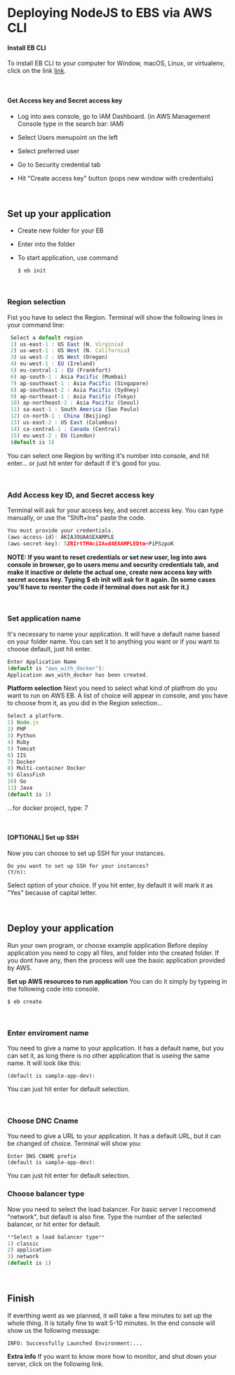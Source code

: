 # Deploying NodeJS to EBS via AWS CLI



#### Install EB CLI
To install EB CLI to your computer for Window, macOS, Linux, or virtualenv, click on the link [link](https://docs.aws.amazon.com/elasticbeanstalk/latest/dg/eb-cli3-install.html).

<br>

#### Get Access key and Secret access key
 - Log into aws console, go to IAM Dashboard. (in AWS Management Console type in the search bar: IAM)

 - Select Users menupoint on the left

 - Select preferred user

 - Go to Security credential tab

 - Hit "Create access key" button (pops new window with credentials)
 
<br>

## Set up your application

  - Create new folder for your EB
  - Enter into the folder
  - To start application, use command

    ```$ eb init```
    
<br>

### Region selection
Fist you have to select the Region. Terminal will show the following lines in your command line:

```javascript
 Select a default region
 1) us-east-1 : US East (N. Virginia)
 2) us-west-1 : US West (N. California)
 3) us-west-2 : US West (Oregon)
 4) eu-west-1 : EU (Ireland)
 5) eu-central-1 : EU (Frankfurt)
 6) ap-south-1 : Asia Pacific (Mumbai)
 7) ap-southeast-1 : Asia Pacific (Singapore)
 8) ap-southeast-2 : Asia Pacific (Sydney)
 9) ap-northeast-1 : Asia Pacific (Tokyo)
 10) ap-northeast-2 : Asia Pacific (Seoul)
 11) sa-east-1 : South America (Sao Paulo)
 12) cn-north-1 : China (Beijing)
 13) us-east-2 : US East (Columbus)
 14) ca-central-1 : Canada (Central)
 15) eu-west-2 : EU (London)
 (default is 3)
```

You can select one Region by writing it's number into console, and hit enter... or just hit enter for default if it's good for you.

<br>

### Add Access key ID, and Secret access key
Terminal will ask for your access key, and secret access key. 
You can type manually, or use the "Shift+Ins" paste the code.

```javascript
You must provide your credentials.
(aws-access-id): AKIAJOUAASEXAMPLE
(aws-secret-key): 5ZRIrtTM4ciIAvd4EXAMPLEDtm+PiPSzpoK
```

**NOTE:   If you want to reset credentials or set new user, log into aws console in browser, go to users menu and security credentials tab, and make it inactive or delete the actual one, create new access key with secret access key. Typing $ eb init will ask for it again. (In some cases you'll have to reenter the code if terminal does not ask for it.)**

<br>

### Set application name
It's necessary to name your application. 
It will have a default name based on your folder name. 
You can set	 it to anything you want or if you want to choose default, just hit enter.


```javascript
Enter Application Name
(default is "aws_with_docker"): 
Application aws_with_docker has been created.
```

**Platform selection**
Next you need to select what kind of platfrom do you want to run on AWS EB. A list of choice will appear in console, and you have to choose from it, as you did in the Region selection...

```javascript
Select a platform.
1) Node.js
2) PHP
3) Python
4) Ruby
5) Tomcat
6) IIS
7) Docker
8) Multi-container Docker
9) GlassFish
10) Go
11) Java
(default is 1)
```

...for docker project, type: 7

<br>

#### [OPTIONAL] Set up SSH
Now you can choose to set up SSH for your instances.

```
Do you want to set up SSH for your instances?
(Y/n): 
```

Select option of your choice. If you hit enter, by default it will mark it as "Yes" because of capital letter.

<br>

## Deploy your application
Run your own program, or choose example application
Before deploy application you need to copy all files, and folder into the created folder. If you dont have any, then the process will use the basic application provided by AWS.

**Set up AWS resources to run application**
You can do it simply by typeing in the following code into console.

```$ eb create```

<br>

### Enter enviroment name

You need to give a name to your application. 
It has a default name, but you can set it, as long there is no other application that is useing the same name. It will look like this:

```Enter Environment Name
(default is sample-app-dev):
```

You can just hit enter for default selection.

<br>

### Choose DNC Cname

You need to give a URL to your application. It has a default URL, but it can be changed of choice. Terminal will show you:

```
Enter DNS CNAME prefix
(default is sample-app-dev):
```

You can just hit enter for default selection.
<br>
### Choose balancer type
Now you need to select the load balancer. For basic server I reccomend "network", but default is also fine. Type the number of the selected balancer, or hit enter for default.

```javascript
**Select a load balancer type**
1) classic
2) application
3) network
(default is 1)
```
<br>

## Finish

If everthing went as we planned, it will take a few minutes to set up the whole thing. It is totally fine to wait 5-10 minutes. In the end console will show us the following message:

```
INFO: Successfully Launched Environment:...
```

**Extra info**
If you want to know more how to monitor, and shut down your server, click on the following link.
